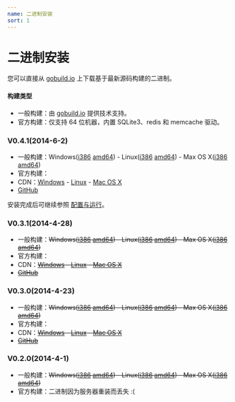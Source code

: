 ```yaml
---
name: 二进制安装
sort: 1
---
```


# 二进制安装

您可以直接从 [gobuild.io](http://gobuild.io/download/github.com/gogits/gogs) 上下载基于最新源码构建的二进制。

#### 构建类型

- 一般构建：由 [gobuild.io](http://gobuild.io/download/github.com/gogits/gogs) 提供技术支持。
- 官方构建：仅支持 64 位机器，内置 SQLite3、redis 和 memcache 驱动。

### V0.4.1(2014-6-2)

- 一般构建：Windows([i386](http://gobuild.io/github.com/gogits/gogs/v0.4.1/windows/386) [amd64](http://gobuild.io/github.com/gogits/gogs/v0.4.1/windows/amd64)) - Linux([i386](http://gobuild.io/github.com/gogits/gogs/v0.4.1/linux/386) [amd64](http://gobuild.io/github.com/gogits/gogs/v0.4.1/linux/amd64)) - Max OS X([i386](http://gobuild.io/github.com/gogits/gogs/v0.4.1/darwin/386) [amd64](http://gobuild.io/github.com/gogits/gogs/v0.4.1/darwin/amd64))
- 官方构建：
 - CDN：[Windows](http://gogs.dn.qbox.me/gogs_v0.4.1_windows_amd64.zip) - [Linux](http://gogs.dn.qbox.me/gogs_v0.4.1_linux_amd64.zip) - [Mac OS X](http://gogs.dn.qbox.me/gogs_v0.4.1_darwin_amd64.zip)
 - [GitHub](https://github.com/gogits/gogs/releases/tag/v0.4.1)

安装完成后可继续参照 [配置与运行](configuration_and_run.md)。

### V0.3.1(2014-4-28)

- 一般构建：~~Windows([i386](http://gobuild.io/github.com/gogits/gogs/v0.3.1/windows/386) [amd64](http://gobuild.io/github.com/gogits/gogs/v0.3.1/windows/amd64)) - Linux([i386](http://gobuild.io/github.com/gogits/gogs/v0.3.1/linux/386) [amd64](http://gobuild.io/github.com/gogits/gogs/v0.3.1/linux/amd64)) - Max OS X([i386](http://gobuild.io/github.com/gogits/gogs/v0.3.1/darwin/386) [amd64](http://gobuild.io/github.com/gogits/gogs/v0.3.1/darwin/amd64))~~
- 官方构建：
 - CDN：~~[Windows](http://gogs.dn.qbox.me/gogs_v0.3.1_windows_amd64.zip) - [Linux](http://gogs.dn.qbox.me/gogs_v0.3.1_linux_amd64.zip) - [Mac OS X](http://gogs.dn.qbox.me/gogs_v0.3.1_darwin_amd64.zip)~~
 - ~~[GitHub](https://github.com/gogits/gogs/releases/tag/v0.3.1)~~

### V0.3.0(2014-4-23)

- 一般构建：~~Windows([i386](http://gobuild.io/github.com/gogits/gogs/v0.3.0/windows/386) [amd64](http://gobuild.io/github.com/gogits/gogs/v0.3.0/windows/amd64)) - Linux([i386](http://gobuild.io/github.com/gogits/gogs/v0.3.0/linux/386) [amd64](http://gobuild.io/github.com/gogits/gogs/v0.3.0/linux/amd64)) - Max OS X([i386](http://gobuild.io/github.com/gogits/gogs/v0.3.0/darwin/386) [amd64](http://gobuild.io/github.com/gogits/gogs/v0.3.0/darwin/amd64))~~
- 官方构建：
 - CDN：~~[Windows](http://gogs.dn.qbox.me/gogs_v0.3.0_windows_amd64.zip) - [Linux](http://gogs.dn.qbox.me/gogs_v0.3.0_linux_amd64.zip) - [Mac OS X](http://gogs.dn.qbox.me/gogs_v0.3.0_darwin_amd64.zip)~~
 - ~~[GitHub](https://github.com/gogits/gogs/releases/tag/v0.3.0)~~

### V0.2.0(2014-4-1)

- 一般构建：~~Windows([i386](http://gobuild.io/github.com/gogits/gogs/v0.2.0/windows/386) [amd64](http://gobuild.io/github.com/gogits/gogs/v0.2.0/windows/amd64)) - Linux([i386](http://gobuild.io/github.com/gogits/gogs/v0.2.0/linux/386) [amd64](http://gobuild.io/github.com/gogits/gogs/v0.2.0/linux/amd64)) - Max OS X([i386](http://gobuild.io/github.com/gogits/gogs/v0.2.0/darwin/386) [amd64](http://gobuild.io/github.com/gogits/gogs/v0.2.0/darwin/amd64))~~
- 官方构建：二进制因为服务器重装而丢失 :(

